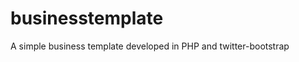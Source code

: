 businesstemplate
================

A simple business template developed in PHP and twitter-bootstrap
